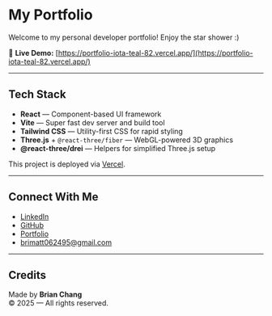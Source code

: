 # My Portfolio

Welcome to my personal developer portfolio!
Enjoy the star shower :)

🔗 **Live Demo:** [https://portfolio-iota-teal-82.vercel.app/](https://portfolio-iota-teal-82.vercel.app/)

---

## Tech Stack

- **React** — Component-based UI framework
- **Vite** — Super fast dev server and build tool
- **Tailwind CSS** — Utility-first CSS for rapid styling
- **Three.js** + `@react-three/fiber` — WebGL-powered 3D graphics
- **@react-three/drei** — Helpers for simplified Three.js setup


This project is deployed via [Vercel](https://vercel.com/). 

---

## Connect With Me

- [LinkedIn](https://www.linkedin.com/in/ch4ng)
- [GitHub](https://github.com/brimatt16219)
- [Portfolio](https://portfolio-iota-teal-82.vercel.app/)
- brimatt062495@gmail.com

---

## Credits

Made by **Brian Chang**  
© 2025 — All rights reserved.
